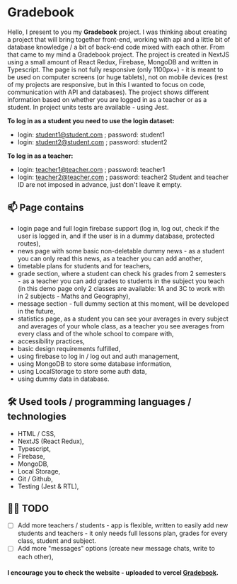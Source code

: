 # Gradebook

Hello, I present to you my **Gradebook** project. I was thinking about creating a project that will bring together front-end, working with api and a little bit of database knowledge / a bit of back-end code mixed with each other. From that came to my mind a Gradebook project. The project is created in NextJS using a small amount of React Redux, Firebase, MongoDB and written in Typescript.
The page is not fully responsive (only 1100px+) - it is meant to be used on computer screens (or huge tablets), not on mobile devices (rest of my projects are responsive, but in this I wanted to focus on code, communication with API and databases). The project shows different information based on whether you are logged in as a teacher or as a student.
In project units tests are available - using Jest.

**To log in as a student you need to use the login dataset:**

- login: student1@student.com ; password: student1
- login: student2@student.com ; password: student2

**To log in as a teacher:**

- login: teacher1@teacher.com ; password: teacher1
- login: teacher2@teacher.com ; password: teacher2
  Student and teacher ID are not imposed in advance, just don't leave it empty.

## 📫 Page contains

- login page and full login firebase support (log in, log out, check if the user is logged in, and if the user is in a dummy database, protected routes),
- news page with some basic non-deletable dummy news - as a student you can only read this news, as a teacher you can add another,
- timetable plans for students and for teachers,
- grade section, where a student can check his grades from 2 semesters - as a teacher you can add grades to students in the subject you teach (in this demo page only 2 classes are available: 1A and 3C to work with in 2 subjects - Maths and Geography),
- message section - full dummy section at this moment, will be developed in the future,
- statistics page, as a student you can see your averages in every subject and averages of your whole class, as a teacher you see averages from every class and of the whole school to compare with,
- accessibility practices,
- basic design requirements fulfilled,
- using firebase to log in / log out and auth management,
- using MongoDB to store some database information,
- using LocalStorage to store some auth data,
- using dummy data in database.

## 🛠 Used tools / programming languages / technologies

- HTML / CSS,
- NextJS (React Redux),
- Typescript,
- Firebase,
- MongoDB,
- Local Storage,
- Git / Github,
- Testing (Jest & RTL),

## 👩‍💻 TODO

- [ ] Add more teachers / students - app is flexible, written to easily add new students and teachers - it only needs full lessons plan, grades for every class, student and subject.
- [ ] Add more "messages" options (create new message chats, write to each other),

#### I encourage you to check the website - uploaded to vercel [Gradebook](https://nutricuisine.netlify.app/).
